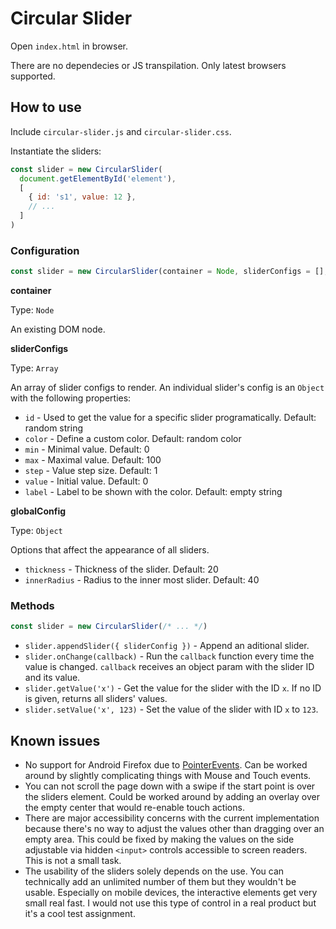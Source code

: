# Circular Slider

Open `index.html` in browser.

There are no dependecies or JS transpilation. Only latest browsers supported.

## How to use

Include `circular-slider.js` and `circular-slider.css`.

Instantiate the sliders:

```js
const slider = new CircularSlider(
  document.getElementById('element'),
  [
    { id: 's1', value: 12 },
    // ...
  ]
)
```

### Configuration

```js
const slider = new CircularSlider(container = Node, sliderConfigs = [], globalConfig = {})
```

**container**

Type: `Node`

An existing DOM node.

**sliderConfigs**

Type: `Array`

An array of slider configs to render. An individual slider's config is an `Object` with the following properties:

* `id` - Used to get the value for a specific slider programatically. Default: random string
* `color` - Define a custom color. Default: random color
* `min` - Minimal value. Default: 0
* `max` - Maximal value. Default: 100
* `step` - Value step size. Default: 1
* `value` - Initial value. Default: 0
* `label` - Label to be shown with the color. Default: empty string

**globalConfig**

Type: `Object`

Options that affect the appearance of all sliders.

* `thickness` - Thickness of the slider. Default: 20
* `innerRadius` - Radius to the inner most slider. Default: 40

### Methods

```js
const slider = new CircularSlider(/* ... */)
```

* `slider.appendSlider({ sliderConfig })` - Append an aditional slider.
* `slider.onChange(callback)` - Run the `callback` function every time the value is changed. `callback` receives an object param with the slider ID and its value.
* `slider.getValue('x')` - Get the value for the slider with the ID `x`. If no ID is given, returns all sliders' values.
* `slider.setValue('x', 123)` - Set the value of the slider with ID `x` to `123`.

## Known issues

* No support for Android Firefox due to [PointerEvents](https://developer.mozilla.org/en-US/docs/Web/API/Pointer_events#Browser_compatibility). Can be worked around by slightly complicating things with Mouse and Touch events.
* You can not scroll the page down with a swipe if the start point is over the sliders element. Could be worked around by adding an overlay over the empty center that would re-enable touch actions.
* There are major accessibility concerns with the current implementation because there's no way to adjust the values other than dragging over an empty area. This could be fixed by making the values on the side adjustable via hidden `<input>` controls accessible to screen readers. This is not a small task.
* The usability of the sliders solely depends on the use. You can technically add an unlimited number of them but they wouldn't be usable. Especially on mobile devices, the interactive elements get very small real fast. I would not use this type of control in a real product but it's a cool test assignment.
